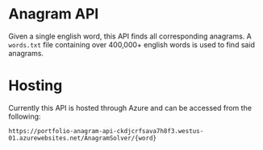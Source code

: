 # Anagram API
Given a single english word, this API finds all corresponding anagrams. A `words.txt` file containing over 400,000+ english words is used to find said anagrams.

# Hosting
Currently this API is hosted through Azure and can be accessed from the following:
```
https://portfolio-anagram-api-ckdjcrfsava7h8f3.westus-01.azurewebsites.net/AnagramSolver/{word}
```
